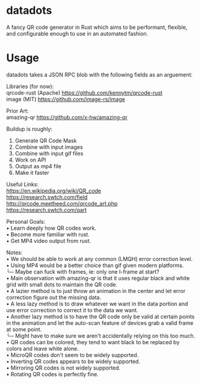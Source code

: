 # datadots
A fancy QR code generator in Rust which aims to be performant, flexible, and configurable enough to use in an automated fashion.

# Usage
datadots takes a JSON RPC blob with the following fields as an arguement:


Libraries (for now):  
qrcode-rust (Apache) https://github.com/kennytm/qrcode-rust  
image (MIT) https://github.com/image-rs/image  

Prior Art:  
amazing-qr https://github.com/x-hw/amazing-qr

Buildup is roughly:
1. Generate QR Code Mask
2. Combine with input images
3. Combine with input gif files
4. Work on API
5. Output as mp4 file
6. Make it faster

Useful Links:  
https://en.wikipedia.org/wiki/QR_code  
https://research.swtch.com/field  
http://qrcode.meetheed.com/qrcode_art.php  
https://research.swtch.com/qart

Personal Goals:  
• Learn deeply how QR codes work.  
• Become more familiar with rust.  
• Get MP4 video output from rust.  

Notes:  
• We should be able to work at any common (LMQH) error correction level.  
• Using MP4 would be a better choice than gif given modern platforms.  
  └─ Maybe can fuck with frames, ie: only one I-frame at start?  
• Main observation with amazing-qr is that it uses regular black and white grid with small dots to maintain the QR code.  
• A lazier method is to just throw an animation in the center and let error correction figure out the missing data.  
• A less lazy method is to draw whatever we want in the data portion and use error correction to correct it to the data we want.  
• Another lazy method is to have the QR code only be valid at certain points in the animation and let the auto-scan feature of devices grab a valid frame at some point.  
  └─ Might have to make sure we aren't accidentally relying on this too much.  
• QR codes can be colored, they tend to want black to be replaced by colors and leave white alone.  
• MicroQR codes don't seem to be widely supported.  
• Inverting QR codes appears to be widely supported.  
• Mirroring QR codes is not widely supported.  
• Rotating QR codes is perfectly fine.  
